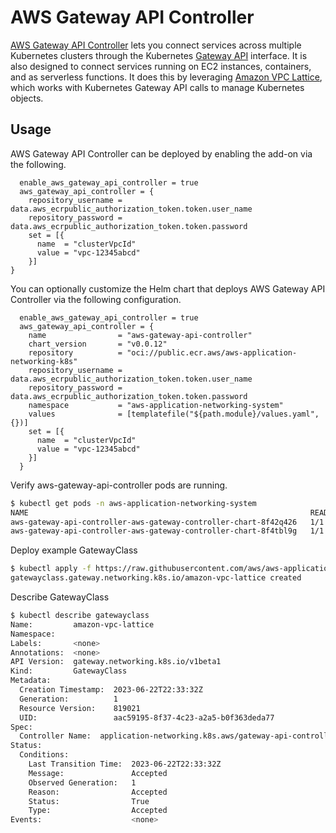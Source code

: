 # AWS Gateway API Controller

[AWS Gateway API Controller](https://www.gateway-api-controller.eks.aws.dev/) lets you connect services across multiple Kubernetes clusters through the Kubernetes [Gateway API](https://gateway-api.sigs.k8s.io/) interface. It is also designed to connect services running on EC2 instances, containers, and as serverless functions. It does this by leveraging [Amazon VPC Lattice](https://aws.amazon.com/vpc/lattice/), which works with Kubernetes Gateway API calls to manage Kubernetes objects.

## Usage

AWS Gateway API Controller can be deployed by enabling the add-on via the following.

```hcl
  enable_aws_gateway_api_controller = true
  aws_gateway_api_controller = {
    repository_username = data.aws_ecrpublic_authorization_token.token.user_name
    repository_password = data.aws_ecrpublic_authorization_token.token.password
    set = [{
      name  = "clusterVpcId"
      value = "vpc-12345abcd"
    }]
}
```

You can optionally customize the Helm chart that deploys AWS Gateway API Controller via the following configuration.

```hcl
  enable_aws_gateway_api_controller = true
  aws_gateway_api_controller = {
    name                = "aws-gateway-api-controller"
    chart_version       = "v0.0.12"
    repository          = "oci://public.ecr.aws/aws-application-networking-k8s"
    repository_username = data.aws_ecrpublic_authorization_token.token.user_name
    repository_password = data.aws_ecrpublic_authorization_token.token.password
    namespace           = "aws-application-networking-system"
    values              = [templatefile("${path.module}/values.yaml", {})]
    set = [{
      name  = "clusterVpcId"
      value = "vpc-12345abcd"
    }]
  }
```

Verify aws-gateway-api-controller pods are running.

```sh
$ kubectl get pods -n aws-application-networking-system
NAME                                                               READY   STATUS    RESTARTS   AGE
aws-gateway-api-controller-aws-gateway-controller-chart-8f42q426   1/1     Running   0          40s
aws-gateway-api-controller-aws-gateway-controller-chart-8f4tbl9g   1/1     Running   0          71s
```

Deploy example GatewayClass

```sh
$ kubectl apply -f https://raw.githubusercontent.com/aws/aws-application-networking-k8s/main/examples/gatewayclass.yaml
gatewayclass.gateway.networking.k8s.io/amazon-vpc-lattice created
```

Describe GatewayClass

```sh
$ kubectl describe gatewayclass
Name:         amazon-vpc-lattice
Namespace:
Labels:       <none>
Annotations:  <none>
API Version:  gateway.networking.k8s.io/v1beta1
Kind:         GatewayClass
Metadata:
  Creation Timestamp:  2023-06-22T22:33:32Z
  Generation:          1
  Resource Version:    819021
  UID:                 aac59195-8f37-4c23-a2a5-b0f363deda77
Spec:
  Controller Name:  application-networking.k8s.aws/gateway-api-controller
Status:
  Conditions:
    Last Transition Time:  2023-06-22T22:33:32Z
    Message:               Accepted
    Observed Generation:   1
    Reason:                Accepted
    Status:                True
    Type:                  Accepted
Events:                    <none>
```
